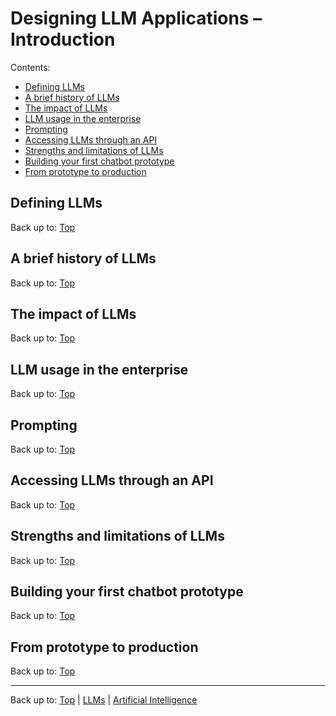 # Designing LLM Applications – Introduction

Contents:
- [Defining LLMs](#defining-llms)
- [A brief history of LLMs](#a-brief-history-of-llms)
- [The impact of LLMs](#the-impact-of-llms)
- [LLM usage in the enterprise](#llm-usage-in-the-enterprise)
- [Prompting](#prompting)
- [Accessing LLMs through an API](#accessing-llms-through-an-api)
- [Strengths and limitations of LLMs](#strengths-and-limitations-of-llms)
- [Building your first chatbot prototype](#building-your-first-chatbot-prototype)
- [From prototype to production](#from-prototype-to-production)

## Defining LLMs

Back up to: [Top](#)

## A brief history of LLMs

Back up to: [Top](#)

## The impact of LLMs

Back up to: [Top](#)

## LLM usage in the enterprise

Back up to: [Top](#)

## Prompting

Back up to: [Top](#)

## Accessing LLMs through an API

Back up to: [Top](#)

## Strengths and limitations of LLMs

Back up to: [Top](#)

## Building your first chatbot prototype

Back up to: [Top](#)

## From prototype to production

Back up to: [Top](#)

----

Back up to: [Top](index.md) | [LLMs](../index.md) | [Artificial Intelligence](../../index.md)
